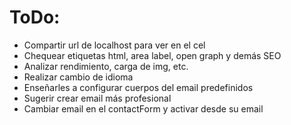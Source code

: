 # ToDo:

- Compartir url de localhost para ver en el cel
- Chequear etiquetas html, area label, open graph y demás SEO
- Analizar rendimiento, carga de img, etc.
- Realizar cambio de idioma
- Enseñarles a configurar cuerpos del email predefinidos
- Sugerir crear email más profesional
- Cambiar email en el contactForm y activar desde su email